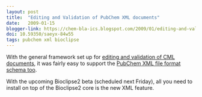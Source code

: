 ```yaml
---
layout: post
title:  "Editing and Validation of PubChem XML documents"
date:   2009-01-15
blogger-link: https://chem-bla-ics.blogspot.com/2009/01/editing-and-validation-of-pubchem-xml.html
doi: 10.59350/saeyx-84w55
tags: pubchem xml bioclipse
---
```


With the general framework set up for [editing and validation of CML documents](http://chem-bla-ics.blogspot.com/2008/12/editing-and-validation-of-cml-documents.html),
it was fairly easy to support the [PubChem XML file format schema too](ftp://ftp.ncbi.nlm.nih.gov/pubchem/specifications/pubchem.xsd).

With the upcoming Bioclipse2 beta (scheduled next Friday), all you need to install on top of the Bioclipse2 core is the new XML feature.
